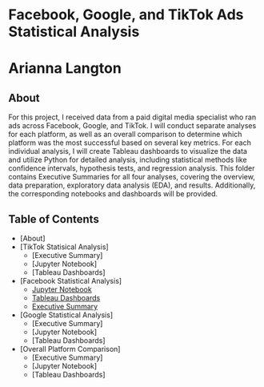 # Facebook, Google, and TikTok Ads Statistical Analysis
# Arianna Langton
##  About

For this project, I received data from a paid digital media specialist who ran ads across Facebook, Google, and TikTok. I will conduct separate analyses for each 
platform, as well as an overall comparison to determine which platform was the most successful based on several key metrics. For each individual analysis, I will 
create Tableau dashboards to visualize the data and utilize Python for detailed analysis, including statistical methods like confidence intervals, 
hypothesis tests, and regression analysis. This folder contains Executive Summaries for all four analyses, covering the overview, data preparation, exploratory data analysis (EDA), and 
results. Additionally, the corresponding notebooks and dashboards will be provided.

## Table of Contents
- [About]      
- [TikTok Statisical Analysis]
  - [Executive Summary]
  - [Jupyter Notebook] 
  - [Tableau Dashboards]
- [Facebook Statistical Analysis]  
  - [Jupyter Notebook](https://github.com/ariannalangton/Portfolio/blob/main/ad_campaign_comparison/facebook/Facebook_Ad_Statistical_Analysis.ipynb)
  - [Tableau Dashboards](https://public.tableau.com/app/profile/arianna.langton5684/viz/FacebookAdCampaignReachAnalysis/Dashboard1)
  - [Executive Summary](https://github.com/ariannalangton/Portfolio/blob/main/ad_campaign_comparison/facebook/Facebook%Ads%Executive%Summary.pdf) 
- [Google Statistical Analysis]
  - [Executive Summary]
  - [Jupyter Notebook]
  - [Tableau Dashboards]
- [Overall Platform Comparison]
  - [Executive Summary]
  - [Jupyter Notebook]
  - [Tableau Dashboards]
